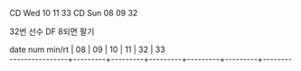 CD Wed 10 11 33
CD Sun 08 09 32

32번 선수 DF 8되면 팔기

date num min/rt |    08   |    09   |    10   |    11   |    32   |    33  
----------------+---------+---------+---------+---------+---------+--------

